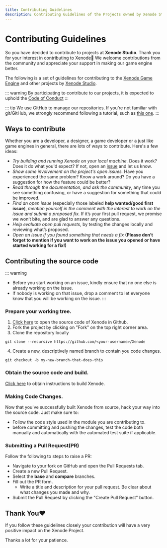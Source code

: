 ```yaml
---
title: Contributing Guidelines
description: Contributing Guidelines of the Projects owned by Xenode Studio.
---
```


# Contributing Guidelines

So you have decided to contribute to projects at **Xenode Studio**. Thank you for your interest in contributing to Xenode:tada: We welcome contributions from the community and appreciate your support in making our game engine better.

The following is a set of guidelines for contributing to the [Xenode Game Engine](https://github.com/XenodeStudio/Xenode) and other projects by [Xenode Studio](https://github.com/orgs/XenodeStudio/repositories).

::: warning
By participating to contribute to our projects, it is expected to uphold the [Code of Conduct](/code_of_conduct.md)
:::

::: tip
We use GitHub to manage our repositories. If you’re not familiar with git/GitHub, we strongly recommend following a tutorial, such as [this one](https://try.github.io).
:::

## Ways to contribute

Whether you are a developer, a designer, a game developer or a just like game engines in general, there are lots of ways to contribute. Here's a few ideas:

- _Try building and running Xenode on your local machine._ Does it work? Does it do what you'd expect? If not, open an [issue](https://github.com/XenodeStudio/Xenode/issues) and let us know.
- _Show some involvement on the project's open issues._ Have you experienced the same problem? Know a work around? Do you have a suggestion for how the feature could be better?
- _Read through the documentation, and ask the community_, any time you see something confusing, or have a suggestion for something that could be improved.
- _Find an open issue_ (especially those labeled **help wanted/good first issue**), _mention yourself in the comment with the interest to work on the issue and submit a proposed fix._ If it’s your first pull request, we promise we won’t bite, and are glad to answer any questions.
- _Help evaluate open pull requests,_ by testing the changes locally and reviewing what’s proposed.
- _Open an issue if you found something that needs a fix_ **(Please don’t forget to mention if you want to work on the issue you opened or have started working for a fix!)**

## Contributing the source code

::: warning
- Before you start working on an issue, kindly ensure that no one else is already working on the issue.
- If nobody is working on that issue, drop a comment to let everyone know that you will be working on the issue.
:::

### Prepare your working tree.

1. [Click here](https://github.com/XenodeStudio/Xenode) to open the source code of Xenode in Github.
2. Fork the project by clicking on "Fork" on the top right corner area.
3. Clone the repository locally
``` shell
git clone --recursive https://github.com/<your-username>/Xenode
```
4. Create a new, descriptively named branch to contain you code changes.
``` shell
git checkout -b my-new-branch-that-does-this
```


### Obtain the source code and build.

[Click here](/building.md) to obtain instructions to build Xenode. 

### Making Code Changes.

Now that you've successfully built Xenode from source, hack your way into the source code. Just make sure to:
- Follow the code style used in the module you are contributing to.
- before committing and pushing the changes, test the code both manually and automatically with the automated test suite if applicable.

### Submitting a Pull Request(PR)

Follow the following to steps to raise a PR:
- Navigate to your fork on GitHub and open the Pull Requests tab.
- Create a new Pull Request.
- Select the **base** and **compare** branches.
- Fill out the PR form.
    - Write a title and description for your pull request. Be clear about what changes you made and why.
- Submit the Pull Request by clicking the "Create Pull Request" button.

## Thank You:heart:

If you follow these guidelines closely your contribution will have a very positive impact on the Xenode Project.

Thanks a lot for your patience.
